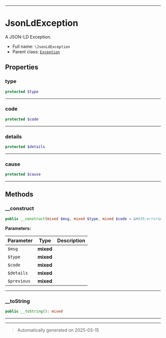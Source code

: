 ***

# JsonLdException

A JSON-LD Exception.



* Full name: `\JsonLdException`
* Parent class: [`Exception`](./Exception.md)



## Properties


### type



```php
protected $type
```






***

### code



```php
protected $code
```






***

### details



```php
protected $details
```






***

### cause



```php
protected $cause
```






***

## Methods


### __construct



```php
public __construct(mixed $msg, mixed $type, mixed $code = &#039;error&#039;, mixed $details = null, mixed $previous = null): mixed
```








**Parameters:**

| Parameter | Type | Description |
|-----------|------|-------------|
| `$msg` | **mixed** |  |
| `$type` | **mixed** |  |
| `$code` | **mixed** |  |
| `$details` | **mixed** |  |
| `$previous` | **mixed** |  |





***

### __toString



```php
public __toString(): mixed
```












***


***
> Automatically generated on 2025-03-15
